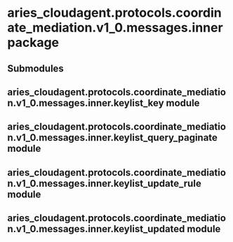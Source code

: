 # aries_cloudagent.protocols.coordinate_mediation.v1_0.messages.inner package

## Submodules

## aries_cloudagent.protocols.coordinate_mediation.v1_0.messages.inner.keylist_key module

## aries_cloudagent.protocols.coordinate_mediation.v1_0.messages.inner.keylist_query_paginate module

## aries_cloudagent.protocols.coordinate_mediation.v1_0.messages.inner.keylist_update_rule module

## aries_cloudagent.protocols.coordinate_mediation.v1_0.messages.inner.keylist_updated module
